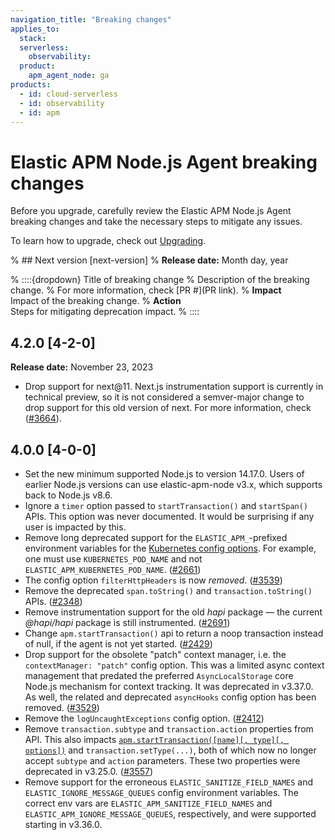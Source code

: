```yaml
---
navigation_title: "Breaking changes"
applies_to:
  stack:
  serverless:
    observability:
  product:
    apm_agent_node: ga
products:
  - id: cloud-serverless
  - id: observability
  - id: apm
---
```


# Elastic APM Node.js Agent breaking changes
Before you upgrade, carefully review the Elastic APM Node.js Agent breaking changes and take the necessary steps to mitigate any issues.

To learn how to upgrade, check out [Upgrading](/reference/upgrading.md).

% ## Next version [next-version]
% **Release date:** Month day, year

% ::::{dropdown} Title of breaking change
% Description of the breaking change.
% For more information, check [PR #](PR link).
% **Impact**<br> Impact of the breaking change.
% **Action**<br> Steps for mitigating deprecation impact.
% ::::

## 4.2.0 [4-2-0]
**Release date:** November 23, 2023

* Drop support for next@11. Next.js instrumentation support is currently in technical preview, so it is not considered a semver-major change to drop support for this old version of next. For more information, check ([#3664](https://github.com/elastic/apm-agent-nodejs/pull/3664)).

## 4.0.0 [4-0-0]
* Set the new minimum supported Node.js to version 14.17.0. Users of earlier Node.js versions can use elastic-apm-node v3.x, which supports back to Node.js v8.6.
* Ignore a `timer` option passed to `startTransaction()` and `startSpan()` APIs. This option was never documented. It would be surprising if any user is impacted by this.
* Remove long deprecated support for the `ELASTIC_APM_`-prefixed environment variables for the [Kubernetes config options](/reference/configuration.md#kubernetes-node-name). For example, one must use `KUBERNETES_POD_NAME` and not `ELASTIC_APM_KUBERNETES_POD_NAME`. ([#2661](https://github.com/elastic/apm-agent-nodejs/issues/2661))
* The config option `filterHttpHeaders` is now *removed*. ([#3539](https://github.com/elastic/apm-agent-nodejs/pull/3539))
* Remove the deprecated `span.toString()` and `transaction.toString()` APIs. ([#2348](https://github.com/elastic/apm-agent-nodejs/issues/2348))
* Remove instrumentation support for the old *hapi* package — the current *@hapi/hapi* package is still instrumented. ([#2691](https://github.com/elastic/apm-agent-nodejs/issues/2691))
* Change `apm.startTransaction()` api to return a noop transaction instead of null, if the agent is not yet started. ([#2429](https://github.com/elastic/apm-agent-nodejs/issues/2429))
* Drop support for the obsolete "patch" context manager, i.e. the `contextManager: "patch"` config option. This was a limited async context management that predated the preferred `AsyncLocalStorage` core Node.js mechanism for context tracking. It was deprecated in v3.37.0.  As well, the related and deprecated `asyncHooks` config option has been removed. ([#3529](https://github.com/elastic/apm-agent-nodejs/issues/3529))
* Remove the `logUncaughtExceptions` config option. ([#2412](https://github.com/elastic/apm-agent-nodejs/issues/2412))
* Remove `transaction.subtype` and `transaction.action` properties from API. This also impacts [`apm.startTransaction([name][, type][, options])`](/reference/agent-api.md#apm-start-transaction) and `transaction.setType(...)`, both of which now no longer accept `subtype` and `action` parameters. These two properties were deprecated in v3.25.0. ([#3557](https://github.com/elastic/apm-agent-nodejs/issues/3557))
* Remove support for the erroneous `ELASTIC_SANITIZE_FIELD_NAMES` and `ELASTIC_IGNORE_MESSAGE_QUEUES` config environment variables. The correct env vars are `ELASTIC_APM_SANITIZE_FIELD_NAMES` and `ELASTIC_APM_IGNORE_MESSAGE_QUEUES`, respectively, and were supported starting in v3.36.0.